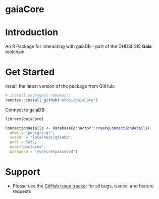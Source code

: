 # gaiaCore

# Introduction
An R Package for interacting with gaiaDB - part of the OHDSI GIS **Gaia** toolchain

# Get Started

Install the latest version of the package from GitHub:
```R
# install.packages('remotes')
remotes::install_github("ohdsi/gaiaCore")
```

Connect to gaiaDB:
```R
library(gaiaCore)

connectionDetails <- DatabaseConnector::createConnectionDetails(
  dbms = "postgresql",
  server = "localhost/gaiaDB",
  port = 5432,
  user="postgres",
  password = "mysecretpassword") 
```

# Support
-   Please use the <a href="../../issues">GitHub issue tracker</a> for all bugs, issues, and feature requests
